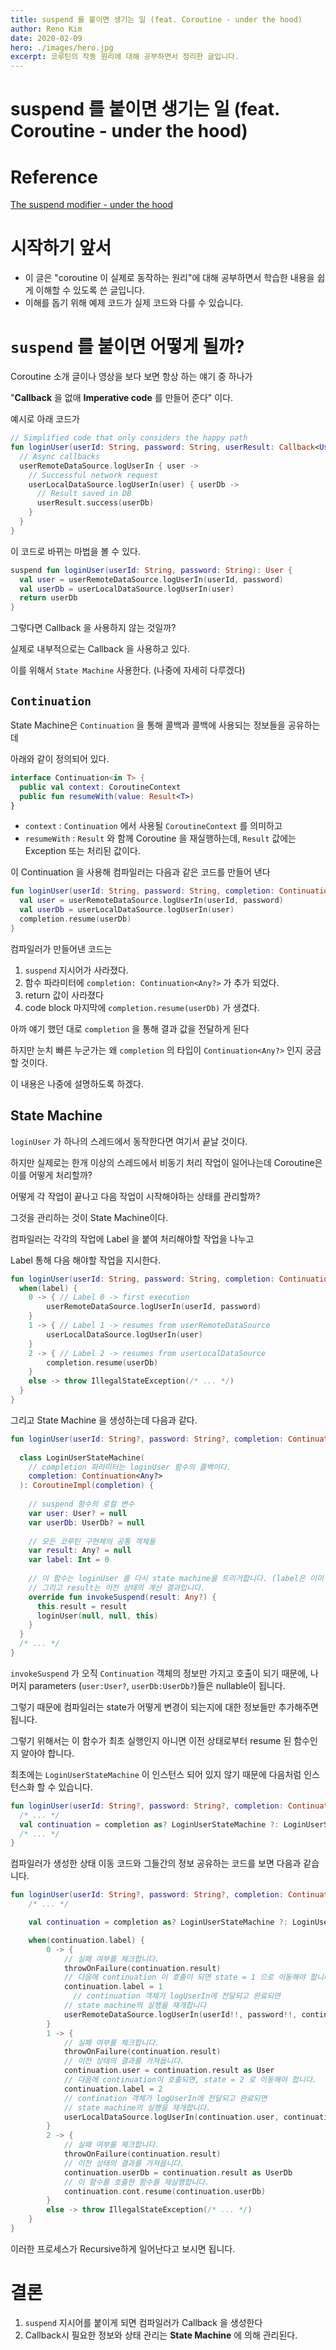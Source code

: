 ```yaml
---
title: suspend 를 붙이면 생기는 일 (feat. Coroutine - under the hood)
author: Reno Kim
date: 2020-02-09
hero: ./images/hero.jpg
excerpt: 코루틴의 작동 원리에 대해 공부하면서 정리한 글입니다.
---
```

# suspend 를 붙이면 생기는 일 (feat. Coroutine - under the hood)

# Reference

[The suspend modifier - under the hood](https://manuelvivo.dev/suspend-modifier)

# 시작하기 앞서

- 이 글은 "coroutine 이 실제로 동작하는 원리"에 대해 공부하면서 학습한 내용을 쉽게 이해할 수 있도록 쓴 글입니다.
- 이해를 돕기 위해 예제 코드가 실제 코드와 다를 수 있습니다.

# `suspend` 를 붙이면 어떻게 될까?

Coroutine 소개 글이나 영상을 보다 보면 항상 하는 얘기 중 하나가

"**Callback** 을 없애 **Imperative code** 를 만들어 준다" 이다.

예시로 아래 코드가

```kotlin
// Simplified code that only considers the happy path
fun loginUser(userId: String, password: String, userResult: Callback<User>) {
  // Async callbacks
  userRemoteDataSource.logUserIn { user ->
    // Successful network request
    userLocalDataSource.logUserIn(user) { userDb ->
      // Result saved in DB
      userResult.success(userDb)
    }
  }
}
```

이 코드로 바뀌는 마법을 볼 수 있다.

```kotlin
suspend fun loginUser(userId: String, password: String): User {
  val user = userRemoteDataSource.logUserIn(userId, password)
  val userDb = userLocalDataSource.logUserIn(user)
  return userDb
}
```

그렇다면 Callback 을 사용하지 않는 것일까? 

실제로 내부적으로는 Callback 을 사용하고 있다. 

이를 위해서 `State Machine` 사용한다. (나중에 자세히 다루겠다)

## `Continuation`

State Machine은 `Continuation` 을 통해 콜백과 콜백에 사용되는 정보들을 공유하는데 

아래와 같이 정의되어 있다.

```kotlin
interface Continuation<in T> {
  public val context: CoroutineContext
  public fun resumeWith(value: Result<T>)
}
```

- `context` : `Continuation` 에서 사용될 `CoroutineContext` 를 의미하고
- `resumeWith` : `Result` 와 함께 Coroutine 을 재실행하는데, `Result` 값에는 Exception 또는 처리된 값이다.

이 Continuation 을 사용해 컴파일러는 다음과 같은 코드를 만들어 낸다

```kotlin
fun loginUser(userId: String, password: String, completion: Continuation<Any?>) {
  val user = userRemoteDataSource.logUserIn(userId, password)
  val userDb = userLocalDataSource.logUserIn(user)
  completion.resume(userDb)
}
```

컴파일러가 만들어낸 코드는

1. `suspend` 지시어가 사라졌다.
2. 함수 파라미터에 `completion: Continuation<Any?>` 가 추가 되었다.
3. return 값이 사라졌다
4. code block 마지막에 `completion.resume(userDb)` 가 생겼다. 

아까 얘기 했던 대로 `completion` 을 통해 결과 값을 전달하게 된다 

하지만 눈치 빠른 누군가는 왜 `completion` 의 타입이 `Continuation<Any?>` 인지 궁금할 것이다.

이 내용은 나중에 설명하도록 하겠다.

## State Machine

`loginUser` 가 하나의 스레드에서 동작한다면 여기서 끝날 것이다. 

하지만 실제로는 한개 이상의 스레드에서 비동기 처리 작업이 일어나는데 Coroutine은 이를 어떻게 처리할까?

어떻게 각 작업이 끝나고 다음 작업이 시작해야하는 상태를 관리할까?

그것을 관리하는 것이 State Machine이다.

컴파일러는 각각의 작업에 Label 을 붙여 처리해야할 작업을 나누고 

Label 통해 다음 해야할 작업을 지시한다. 

```kotlin
fun loginUser(userId: String, password: String, completion: Continuation<Any?>) {
  when(label) {
    0 -> { // Label 0 -> first execution
        userRemoteDataSource.logUserIn(userId, password)
    }
    1 -> { // Label 1 -> resumes from userRemoteDataSource
        userLocalDataSource.logUserIn(user)
    }
    2 -> { // Label 2 -> resumes from userLocalDataSource
        completion.resume(userDb)
    }
    else -> throw IllegalStateException(/* ... */)
  }
}
```

그리고 State Machine 을 생성하는데 다음과 같다.

```kotlin
fun loginUser(userId: String?, password: String?, completion: Continuation<Any?>) {
  
  class LoginUserStateMachine(
    // completion 파라미터는 loginUser 함수의 콜백이다.
    completion: Continuation<Any?>
  ): CoroutineImpl(completion) {
  
    // suspend 함수의 로컬 변수
    var user: User? = null
    var userDb: UserDb? = null
  
    // 모든 코루틴 구현체의 공통 객체들 
    var result: Any? = null
    var label: Int = 0
  
    // 이 함수는 loginUser 를 다시 state machine을 트리거합니다. (label은 이미 다음 상태입니다) 
    // 그리고 result는 이전 상태의 계산 결과입니다.
    override fun invokeSuspend(result: Any?) {
      this.result = result
      loginUser(null, null, this)
    }
  }
  /* ... */
}
```

`invokeSuspend` 가 오직 `Continuation` 객체의 정보만 가지고 호출이 되기 때문에, 나머지 parameters (`user:User?`,  `userDb:UserDb?`)들은 nullable이 됩니다. 

그렇기 때문에 컴파일러는 state가 어떻게 변경이 되는지에 대한 정보들만 추가해주면 됩니다. 

그렇기 위해서는 이 함수가 최초 실행인지 아니면 이전 상태로부터 resume 된 함수인지 알아야 합니다.  

최초에는 `LoginUserStateMachine` 이 인스턴스 되어 있지 않기 때문에 다음처럼 인스턴스화 할 수 있습니다. 

```kotlin
fun loginUser(userId: String?, password: String?, completion: Continuation<Any?>) {
  /* ... */
  val continuation = completion as? LoginUserStateMachine ?: LoginUserStateMachine(completion)
  /* ... */
}
```

컴파일러가 생성한 상태 이동 코드와 그들간의 정보 공유하는 코드를 보면 다음과 같습니다. 

```kotlin
fun loginUser(userId: String?, password: String?, completion: Continuation<Any?>) {
    /* ... */

    val continuation = completion as? LoginUserStateMachine ?: LoginUserStateMachine(completion)

    when(continuation.label) {
        0 -> {
            // 실패 여부를 체크합니다.
            throwOnFailure(continuation.result)
            // 다음에 continuation 이 호출이 되면 state = 1 으로 이동해야 합니다.
            continuation.label = 1
	          // continuation 객체가 logUserIn에 전달되고 완료되면 
            // state machine의 실행을 재개합니다
            userRemoteDataSource.logUserIn(userId!!, password!!, continuation)
        }
        1 -> {
            // 실패 여부를 체크합니다. 
            throwOnFailure(continuation.result)
            // 이전 상태의 결과를 가져옵니다. 
            continuation.user = continuation.result as User
            // 다음에 continuation이 호출되면, state = 2 로 이동해야 합니다. 
            continuation.label = 2
            // contination 객체가 logUserIn에 전달되고 완료되면 
            // state machine의 실행을 재개합니다. 
            userLocalDataSource.logUserIn(continuation.user, continuation)
        }
        2 -> {
            // 실패 여부를 체크합니다. 
            throwOnFailure(continuation.result)
            // 이전 상태의 결과를 가져옵니다. 
            continuation.userDb = continuation.result as UserDb
            // 이 함수를 호출한 함수를 재실행합니다. 
            continuation.cont.resume(continuation.userDb)
        }
        else -> throw IllegalStateException(/* ... */)
    }
}
```

이러한 프로세스가 Recursive하게 일어난다고 보시면 됩니다. 

# 결론

1. `suspend` 지시어를 붙이게 되면 컴파일러가 Callback 을 생성한다
2. Callback시 필요한 정보와 상태 관리는 **State Machine** 에 의해 관리된다.